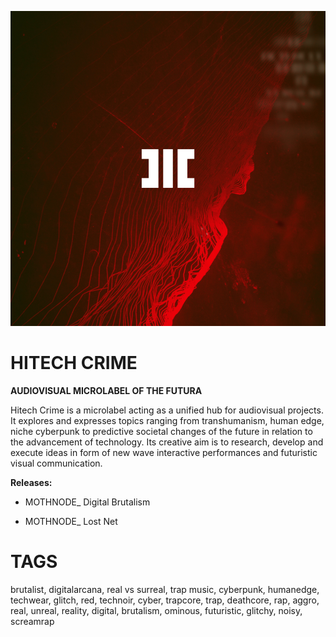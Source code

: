 ![](assets/hitechcrime.png)

# HITECH CRIME
**AUDIOVISUAL MICROLABEL OF THE FUTURA**

Hitech Crime is a microlabel acting as a unified hub for audiovisual projects. It explores and expresses topics ranging from transhumanism, human edge, niche cyberpunk to predictive societal changes of the future in relation to the advancement of technology. Its creative aim is to research, develop and execute ideas in form of new wave interactive performances and futuristic visual communication.

**Releases:**

- MOTHNODE_ Digital Brutalism

- MOTHNODE_ Lost Net

# **TAGS**
brutalist, digitalarcana, real vs surreal, trap music, cyberpunk, humanedge, techwear, glitch, red, technoir, cyber, trapcore, trap, deathcore, rap, aggro, real, unreal, reality, digital, brutalism, ominous, futuristic, glitchy, noisy, screamrap
